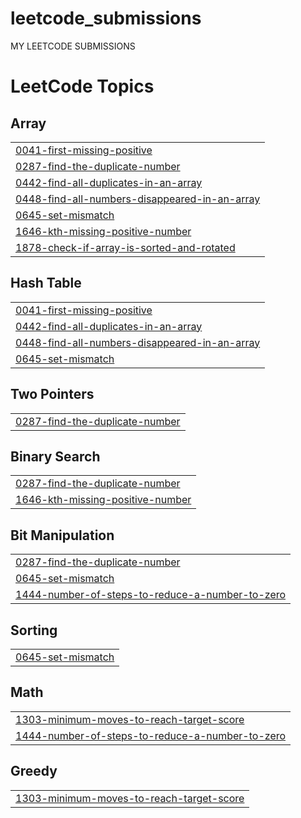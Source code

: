 # leetcode_submissions
MY LEETCODE SUBMISSIONS

<!---LeetCode Topics Start-->
# LeetCode Topics
## Array
|  |
| ------- |
| [0041-first-missing-positive](https://github.com/SNEH-22/leetcode_submissions/tree/master/0041-first-missing-positive) |
| [0287-find-the-duplicate-number](https://github.com/SNEH-22/leetcode_submissions/tree/master/0287-find-the-duplicate-number) |
| [0442-find-all-duplicates-in-an-array](https://github.com/SNEH-22/leetcode_submissions/tree/master/0442-find-all-duplicates-in-an-array) |
| [0448-find-all-numbers-disappeared-in-an-array](https://github.com/SNEH-22/leetcode_submissions/tree/master/0448-find-all-numbers-disappeared-in-an-array) |
| [0645-set-mismatch](https://github.com/SNEH-22/leetcode_submissions/tree/master/0645-set-mismatch) |
| [1646-kth-missing-positive-number](https://github.com/SNEH-22/leetcode_submissions/tree/master/1646-kth-missing-positive-number) |
| [1878-check-if-array-is-sorted-and-rotated](https://github.com/SNEH-22/leetcode_submissions/tree/master/1878-check-if-array-is-sorted-and-rotated) |
## Hash Table
|  |
| ------- |
| [0041-first-missing-positive](https://github.com/SNEH-22/leetcode_submissions/tree/master/0041-first-missing-positive) |
| [0442-find-all-duplicates-in-an-array](https://github.com/SNEH-22/leetcode_submissions/tree/master/0442-find-all-duplicates-in-an-array) |
| [0448-find-all-numbers-disappeared-in-an-array](https://github.com/SNEH-22/leetcode_submissions/tree/master/0448-find-all-numbers-disappeared-in-an-array) |
| [0645-set-mismatch](https://github.com/SNEH-22/leetcode_submissions/tree/master/0645-set-mismatch) |
## Two Pointers
|  |
| ------- |
| [0287-find-the-duplicate-number](https://github.com/SNEH-22/leetcode_submissions/tree/master/0287-find-the-duplicate-number) |
## Binary Search
|  |
| ------- |
| [0287-find-the-duplicate-number](https://github.com/SNEH-22/leetcode_submissions/tree/master/0287-find-the-duplicate-number) |
| [1646-kth-missing-positive-number](https://github.com/SNEH-22/leetcode_submissions/tree/master/1646-kth-missing-positive-number) |
## Bit Manipulation
|  |
| ------- |
| [0287-find-the-duplicate-number](https://github.com/SNEH-22/leetcode_submissions/tree/master/0287-find-the-duplicate-number) |
| [0645-set-mismatch](https://github.com/SNEH-22/leetcode_submissions/tree/master/0645-set-mismatch) |
| [1444-number-of-steps-to-reduce-a-number-to-zero](https://github.com/SNEH-22/leetcode_submissions/tree/master/1444-number-of-steps-to-reduce-a-number-to-zero) |
## Sorting
|  |
| ------- |
| [0645-set-mismatch](https://github.com/SNEH-22/leetcode_submissions/tree/master/0645-set-mismatch) |
## Math
|  |
| ------- |
| [1303-minimum-moves-to-reach-target-score](https://github.com/SNEH-22/leetcode_submissions/tree/master/1303-minimum-moves-to-reach-target-score) |
| [1444-number-of-steps-to-reduce-a-number-to-zero](https://github.com/SNEH-22/leetcode_submissions/tree/master/1444-number-of-steps-to-reduce-a-number-to-zero) |
## Greedy
|  |
| ------- |
| [1303-minimum-moves-to-reach-target-score](https://github.com/SNEH-22/leetcode_submissions/tree/master/1303-minimum-moves-to-reach-target-score) |
<!---LeetCode Topics End-->
